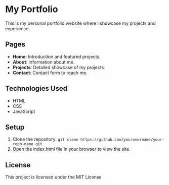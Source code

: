 # My Portfolio

This is my personal portfolio website where I showcase my projects and experience.

## Pages

- **Home**: Introduction and featured projects.
- **About**: Information about me.
- **Projects**: Detailed showcase of my projects.
- **Contact**: Contact form to reach me.

## Technologies Used

- HTML
- CSS
- JavaScript

## Setup

1. Clone the repository: `git clone https://github.com/yourusername/your-repo-name.git`
2. Open the index.html file in your browser to view the site.

## License

This project is licensed under the MIT License
